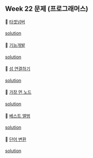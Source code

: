## Week 22 문제 (프로그래머스)

👀 [타겟넘버](https://programmers.co.kr/learn/courses/30/lessons/43165)
####
[solution]()
####

👀 [기능개발](https://programmers.co.kr/learn/courses/30/lessons/42586)
####
[solution]()
####

👀 [섬 연결하기](https://programmers.co.kr/learn/courses/30/lessons/42861)
####
[solution]()
####

👀 [가장 먼 노드](https://programmers.co.kr/learn/courses/30/lessons/49189)
####
[solution]()
####

👀 [베스트 앨범](https://programmers.co.kr/learn/courses/30/lessons/42579)
####
[solution]()
####

👀 [단어 변환](https://programmers.co.kr/learn/courses/30/lessons/43163)
####
[solution]()
####
